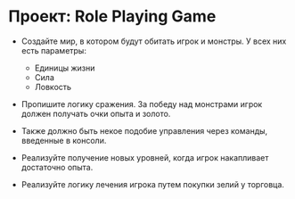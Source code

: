 # Проект: Role Playing Game

* Создайте мир, в котором будут обитать игрок и монстры. У всех них есть параметры:
    * Единицы жизни
    * Сила
    * Ловкость

* Пропишите логику сражения. За победу над монстрами игрок должен получать очки опыта и золото.

* Также должно быть некое подобие управления через команды, введенные в консоли.

* Реализуйте получение новых уровней, когда игрок накапливает достаточно опыта.

* Реализуйте логику лечения игрока путем покупки зелий у торговца.
